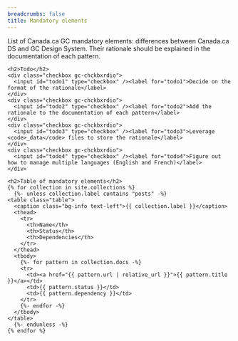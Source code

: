 ```yaml
---
breadcrumbs: false
title: Mandatory elements
---
```

<div class="container">
  <div class="row">
    <p class="mrgn-tp-lg" property="description">List of Canada.ca GC mandatory elements: differences between Canada.ca DS and GC Design System. Their rationale should be explained in the documentation of each pattern.</p>

    <h2>Todo</h2>
    <div class="checkbox gc-chckbxrdio">
      <input id="todo1" type="checkbox" /><label for="todo1">Decide on the format of the rationale</label>
    </div>
    <div class="checkbox gc-chckbxrdio">
      <input id="todo2" type="checkbox" /><label for="todo2">Add the rationale to the documentation of each pattern</label>
    </div>
    <div class="checkbox gc-chckbxrdio">
      <input id="todo3" type="checkbox" /><label for="todo3">Leverage <code>_data</code> files to store the rationale</label>
    </div>
    <div class="checkbox gc-chckbxrdio">
      <input id="todo4" type="checkbox" /><label for="todo4">Figure out how to manage multiple languages (English and French)</label>
    </div>

    <h2>Table of mandatory elements</h2>
    {% for collection in site.collections %}
      {%- unless collection.label contains "posts" -%}
    <table class="table">
      <caption class="bg-info text-left">{{ collection.label }}</caption>
      <thead>
        <tr>
          <th>Name</th>
          <th>Status</th>
          <th>Dependencies</th>
        </tr>
      </thead>
      <tbody>
        {%- for pattern in collection.docs -%}
        <tr>
          <td><a href="{{ pattern.url | relative_url }}">{{ pattern.title }}</a></td>
          <td>{{ pattern.status }}</td>
          <td>{{ pattern.dependency }}</td>
        </tr>
        {%- endfor -%}
      </tbody>
    </table>
      {%- endunless -%}
    {% endfor %}
  </div>
</div>